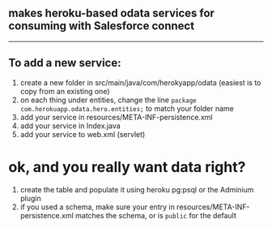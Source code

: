 ## makes heroku-based odata services for consuming with Salesforce connect

---

## To add a new service:

1. create a new folder in src/main/java/com/herokyapp/odata (easiest is to copy from an existing one)
2. on each thing under entities, change the line `package com.herokuapp.odata.hero.entities;` to match your folder name
3. add your service in resources/META-INF-persistence.xml
4. add your service in Index.java
5. add your service to web.xml (servlet)


# ok, and you really want data right?
1. create the table and populate it using heroku pg:psql or the Adminium plugin
2. if you used a schema, make sure your entry in resources/META-INF-persistence.xml matches the schema, or is `public` for the default